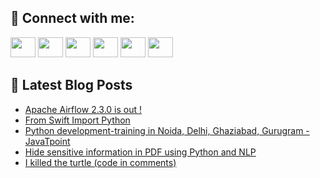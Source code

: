 ## 🔎 Connect with me:
[<img height="32" width="40" src="https://cdn.jsdelivr.net/npm/simple-icons@v5/icons/telegram.svg" />](https://t.me/bullbesh)
[<img height="32" width="40" src="https://cdn.jsdelivr.net/npm/simple-icons@v5/icons/vk.svg" />](https://vk.com/bullbesh)
[<img height="32" width="40" src="https://cdn.jsdelivr.net/npm/simple-icons@v5/icons/twitter.svg" />](https://twitter.com/bullbesh1)
[<img height="32" width="40" src="https://cdn.jsdelivr.net/npm/simple-icons@v5/icons/instagram.svg" />](https://www.instagram.com/bullbesh)
[<img height="32" width="40" src="https://cdn.jsdelivr.net/npm/simple-icons@v5/icons/reddit.svg" />](https://www.reddit.com/user/bullbesh)
[<img height="32" width="40" src="https://cdn.jsdelivr.net/npm/simple-icons@v5/icons/youtube.svg" />](https://www.youtube.com/channel/UCtfjRs6uzgq5mfm8S06WTcg)

## 📕 Latest Blog Posts
<!-- BLOG-POST-LIST:START -->
- [Apache Airflow 2.3.0 is out !](https://www.reddit.com/r/Python/comments/ug0k8p/apache_airflow_230_is_out/)
- [From Swift Import Python](https://www.reddit.com/r/Python/comments/ug08j8/from_swift_import_python/)
- [Python development-training in Noida, Delhi, Ghaziabad, Gurugram - JavaTpoint](https://www.reddit.com/r/Python/comments/ufzbg6/python_developmenttraining_in_noida_delhi/)
- [Hide sensitive information in PDF using Python and NLP](https://www.reddit.com/r/Python/comments/ufxsuc/hide_sensitive_information_in_pdf_using_python/)
- [I killed the turtle &lpar;code in comments&rpar;](https://www.reddit.com/r/Python/comments/ufvc3s/i_killed_the_turtle_code_in_comments/)
<!-- BLOG-POST-LIST:END -->
